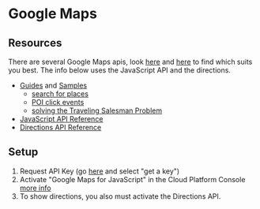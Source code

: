 

# Google Maps

## Resources

There are several Google Maps apis, look [here](https://developers.google.com/maps/web/) and [here](https://developers.google.com/maps/documentation/api-picker) to find which suits you best. The info below uses the JavaScript API and the directions.

- [Guides](https://developers.google.com/maps/documentation/javascript/tutorial) and [Samples](https://developers.google.com/maps/documentation/javascript/examples/)
    - [search for places](https://developers.google.com/maps/documentation/javascript/examples/places-searchbox)
    - [POI click events](https://developers.google.com/maps/documentation/javascript/examples/event-poi)
    - [solving the Traveling Salesman Problem](https://developers.google.com/optimization/routing/tsp/tsp)
- [JavaScript API Reference](https://developers.google.com/maps/documentation/javascript/reference)
- [Directions API Reference](https://developers.google.com/maps/documentation/directions/)



## Setup

1. Request API Key (go [here](https://developers.google.com/maps/documentation/javascript/) and select "get a key")
2. Activate "Google Maps for JavaScript" in the Cloud Platform Console [more info](https://support.google.com/cloud/answer/6158841?hl=en)
3. To show directions, you also must activate the Directions API.



